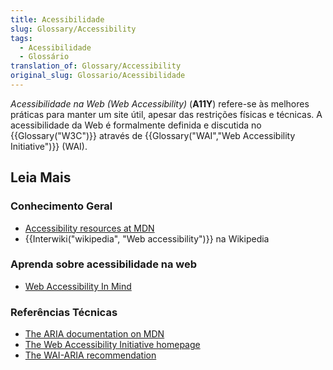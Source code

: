 ```yaml
---
title: Acessibilidade
slug: Glossary/Accessibility
tags:
  - Acessibilidade
  - Glossário
translation_of: Glossary/Accessibility
original_slug: Glossario/Acessibilidade
---
```

_Acessibilidade na Web (Web Accessibility)_ (**A11Y**) refere-se às melhores práticas para manter um site útil, apesar das restrições físicas e técnicas. A acessibilidade da Web é formalmente definida e discutida no {{Glossary("W3C")}} através de {{Glossary("WAI","Web Accessibility Initiative")}} (WAI).

## Leia Mais

### Conhecimento Geral

- [Accessibility resources at MDN](/pt-BR/docs/Web/Accessibility)
- {{Interwiki("wikipedia", "Web accessibility")}} na Wikipedia

### Aprenda sobre acessibilidade na web

- [Web Accessibility In Mind](http://webaim.org/)

### Referências Técnicas

- [The ARIA documentation on MDN](/pt-BR/docs/Web/Accessibility/ARIA)
- [The Web Accessibility Initiative homepage](http://www.w3.org/WAI/)
- [The WAI-ARIA recommendation](http://www.w3.org/TR/wai-aria/)

